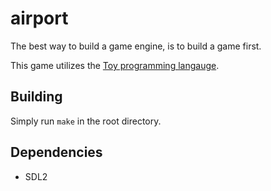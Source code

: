 # airport

The best way to build a game engine, is to build a game first.

This game utilizes the [Toy programming langauge](https://toylang.com).

## Building

Simply run `make` in the root directory.

## Dependencies

* SDL2


